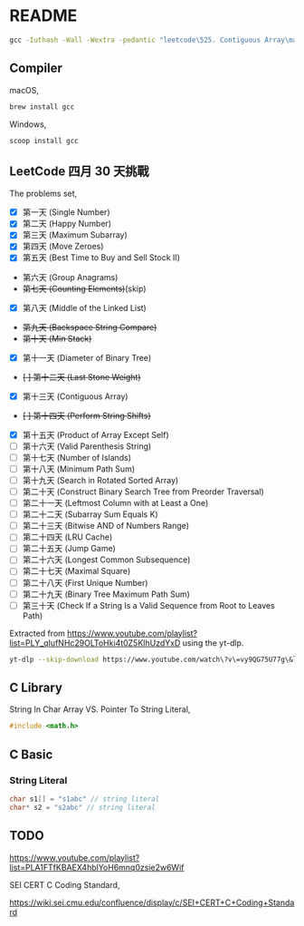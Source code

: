 # README

```bat
gcc -Iuthash -Wall -Wextra -pedantic "leetcode\525. Contiguous Array\main.c" -o a.exe
```

## Compiler

macOS,

```bash
brew install gcc
```

Windows,

```bat
scoop install gcc
```

## LeetCode 四月 30 天挑戰

The problems set,

- [x] 第一天 (Single Number)
- [x] 第二天 (Happy Number)
- [x] 第三天 (Maximum Subarray)
- [x] 第四天 (Move Zeroes)
- [x] 第五天 (Best Time to Buy and Sell Stock II)
- 第六天 (Group Anagrams)
- ~~第七天 (Counting Elements)~~(skip)
- [x] 第八天 (Middle of the Linked List)
- ~~第九天 (Backspace String Compare)~~
- ~~第十天 (Min Stack)~~
- [x] 第十一天 (Diameter of Binary Tree)
- ~~[ ] 第十二天 (Last Stone Weight)~~
- [x] 第十三天 (Contiguous Array)
- ~~[ ] 第十四天 (Perform String Shifts)~~
- [x] 第十五天 (Product of Array Except Self)
- [ ] 第十六天 (Valid Parenthesis String)
- [ ] 第十七天 (Number of Islands)
- [ ] 第十八天 (Minimum Path Sum)
- [ ] 第十九天 (Search in Rotated Sorted Array)
- [ ] 第二十天 (Construct Binary Search Tree from Preorder Traversal)
- [ ] 第二十一天 (Leftmost Column with at Least a One)
- [ ] 第二十二天 (Subarray Sum Equals K)
- [ ] 第二十三天 (Bitwise AND of Numbers Range)
- [ ] 第二十四天 (LRU Cache)
- [ ] 第二十五天 (Jump Game)
- [ ] 第二十六天 (Longest Common Subsequence)
- [ ] 第二十七天 (Maximal Square)
- [ ] 第二十八天 (First Unique Number)
- [ ] 第二十九天 (Binary Tree Maximum Path Sum)
- [ ] 第三十天 (Check If a String Is a Valid Sequence from Root to Leaves Path)

Extracted from <https://www.youtube.com/playlist?list=PLY_qIufNHc29OLToHki4t0Z5KIhUzdYxD> using the yt-dlp.

```bash
yt-dlp --skip-download https://www.youtube.com/watch\?v\=vy9QG75U77g\&list\=PLY_qIufNHc29OLToHki4t0Z5KIhUzdYxD --dump-single-json > output.json
```

## C Library

String In Char Array VS. Pointer To String Literal,

```c
#include <math.h>
```

## C Basic

### String Literal

```c
char s1[] = "s1abc" // string literal
char* s2 = "s2abc" // string literal
```

## TODO

<https://www.youtube.com/playlist?list=PLA1FTfKBAEX4hblYoH6mnq0zsie2w6Wif>

SEI CERT C Coding Standard,

<https://wiki.sei.cmu.edu/confluence/display/c/SEI+CERT+C+Coding+Standard>
